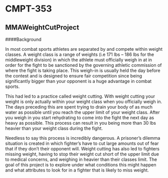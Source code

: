# CMPT-353
## MMAWeightCutProject

####Background

In	most	combat	sports	athletes	are	separated	by	and	compete	within	weight	classes.
A	weight	class	is	a	range	of	weights	(i.e	171	lbs	– 186	lbs	for	the	middleweight	division) in
which	the	athlete	must	officially	weigh	in	at	in	order	for	the	fight	to	be	sanctioned	by	the
governing	athletic	commission of	where	the	fight	is	taking	place.	This	weigh-in	is	usually
held	the	day	before	the	contest and	is	designed	to	ensure	fair competition	since	being
significantly	bigger	than	your	opponent	is	a	huge	advantage in	combat	sports.


This	had	led	to	a	practice	called	weight	cutting.	With	weight	cutting	your	weight	is
only	actually	within	your	weight	class	when	you	officially	weigh	in.		The	days	preceding	this
are	spent	trying	to	drain	your	body	of	as	much	water	as	possible	until	you	reach	the	upper
limit	of	your	weight	class.	After	you	weigh	in	you	start	rehydrating	to	come	into	the	fight	the
next	day	as	heavy	as	possible.	This	process	can	result	in	you	being	more	than	30	lbs	heavier
than	your	weight	class	during	the	fight.


Needless	to	say	this	process	is	incredibly	dangerous.	A	prisoner’s	dilemma	situation
is	created	in	which	fighter’s	have	to	cut	large	amounts	out	of	fear	that	if	they	don’t	their
opponent	will. Weight	cutting	has	also	led	to	fighters	missing	weight,	having	to	stop	their
weight	cut	short	of	the	upper	limit	due	to	medical	concerns,	and	weighing	in	heavier	than
their	classes	limit.	 The	goal	of	this	project	is	to	explore	under	what	conditions	this	might
happen	and	what	attributes	to	look	for	in	a	fighter	that	is	likely	to	miss	weight.
